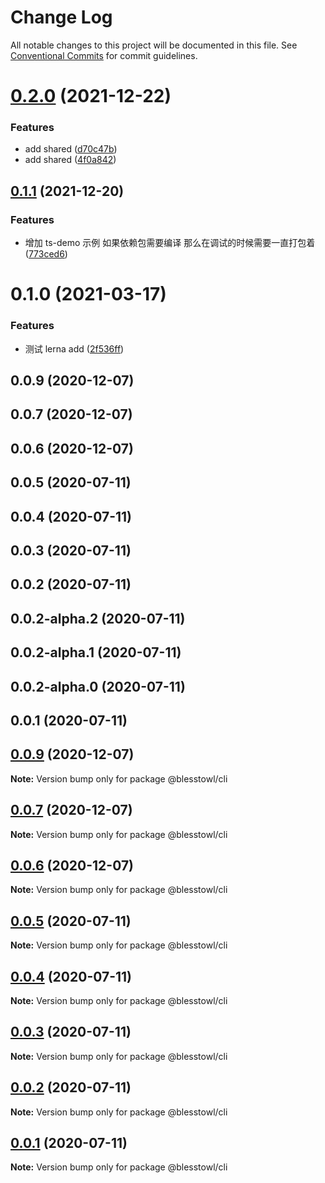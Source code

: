# Change Log

All notable changes to this project will be documented in this file.
See [Conventional Commits](https://conventionalcommits.org) for commit guidelines.

# [0.2.0](https://github.com/blesstosam/lerna-demo/compare/@blesstowl/cli@0.1.1...@blesstowl/cli@0.2.0) (2021-12-22)


### Features

* add shared ([d70c47b](https://github.com/blesstosam/lerna-demo/commit/d70c47b9e65d8e9b39fdd4aea7fc392312b2c4df))
* add shared ([4f0a842](https://github.com/blesstosam/lerna-demo/commit/4f0a842db8ca991f986c15e0263dfa39a5732fb7))





## [0.1.1](https://github.com/blesstosam/lerna-demo/compare/@blesstowl/cli@0.1.0...@blesstowl/cli@0.1.1) (2021-12-20)


### Features

* 增加 ts-demo 示例 如果依赖包需要编译 那么在调试的时候需要一直打包着 ([773ced6](https://github.com/blesstosam/lerna-demo/commit/773ced65484e9078859e7807abbb1ba25d96f5b5))





# 0.1.0 (2021-03-17)


### Features

* 测试 lerna add ([2f536ff](https://github.com/blesstosam/lerna-demo/commit/2f536ff63134cb9a382f19ecec23257935da0db3))



## 0.0.9 (2020-12-07)



## 0.0.7 (2020-12-07)



## 0.0.6 (2020-12-07)



## 0.0.5 (2020-07-11)



## 0.0.4 (2020-07-11)



## 0.0.3 (2020-07-11)



## 0.0.2 (2020-07-11)



## 0.0.2-alpha.2 (2020-07-11)



## 0.0.2-alpha.1 (2020-07-11)



## 0.0.2-alpha.0 (2020-07-11)



## 0.0.1 (2020-07-11)





## [0.0.9](https://github.com/blesstosam/lerna-demo/compare/v0.0.7...v0.0.9) (2020-12-07)

**Note:** Version bump only for package @blesstowl/cli





## [0.0.7](https://github.com/blesstosam/lerna-demo/compare/v0.0.6...v0.0.7) (2020-12-07)

**Note:** Version bump only for package @blesstowl/cli





## [0.0.6](https://github.com/blesstosam/lerna-demo/compare/v0.0.5...v0.0.6) (2020-12-07)

**Note:** Version bump only for package @blesstowl/cli





## [0.0.5](https://github.com/blesstosam/lerna-demo/compare/v0.0.4...v0.0.5) (2020-07-11)

**Note:** Version bump only for package @blesstowl/cli





## [0.0.4](https://github.com/blesstosam/lerna-demo/compare/v0.0.3...v0.0.4) (2020-07-11)

**Note:** Version bump only for package @blesstowl/cli





## [0.0.3](https://github.com/blesstosam/lerna-demo/compare/v0.0.2...v0.0.3) (2020-07-11)

**Note:** Version bump only for package @blesstowl/cli





## [0.0.2](https://github.com/blesstosam/lerna-demo/compare/v0.0.2-alpha.2...v0.0.2) (2020-07-11)

**Note:** Version bump only for package @blesstowl/cli





## [0.0.1](https://github.com/blesstosam/lerna-demo/compare/v0.0.2-alpha.2...v0.0.1) (2020-07-11)

**Note:** Version bump only for package @blesstowl/cli
